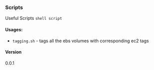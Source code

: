 ### Scripts

Useful Scripts `shell script`



#### Usages:

* `tagging.sh` - tags all the ebs volumes with corresponding ec2 tags

#### Version
0.0.1
